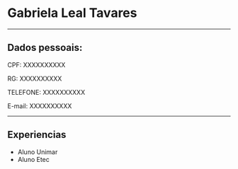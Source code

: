 # Gabriela Leal Tavares

---

## Dados pessoais:


CPF: XXXXXXXXXX

RG:  XXXXXXXXXX

TELEFONE: XXXXXXXXXX

E-mail:   XXXXXXXXXX

---


## Experiencias

- Aluno Unimar 
- Aluno Etec
